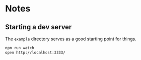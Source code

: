 # Notes

## Starting a dev server

The `example` directory serves as a good starting point for things.

```sh
npm run watch
open http://localhost:3333/
```
